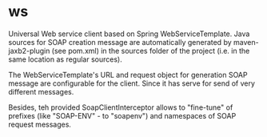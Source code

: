 # ws
Universal Web service client based on Spring WebServiceTemplate.
Java sources for SOAP creation message are automatically generated by maven-jaxb2-plugin (see pom.xml) in the sources folder of the project 
(i.e. in the same location as regular sources).

The WebServiceTemplate's URL and request object for generation SOAP message are configurable for the client.
Since it has serve for send of very different messages.

Besides, teh provided SoapClientInterceptor allows to "fine-tune" of prefixes (like "SOAP-ENV" - to "soapenv") and namespaces of
SOAP request messages.
